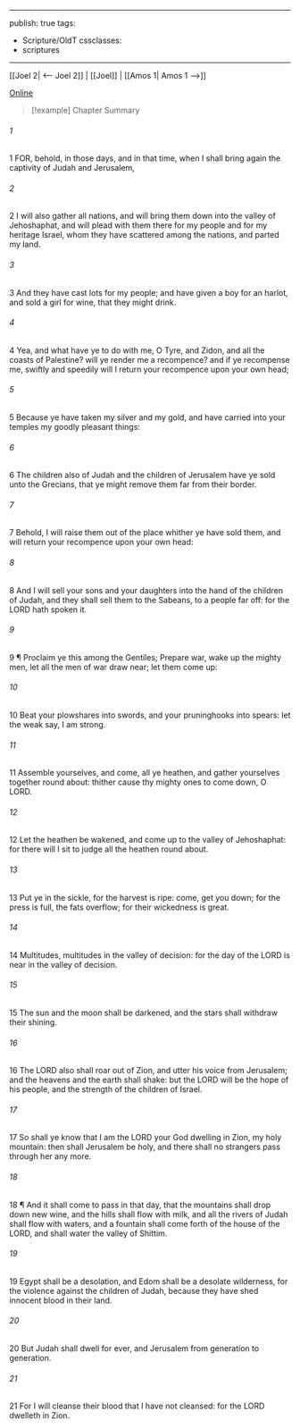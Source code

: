

---
publish: true
tags:
  - Scripture/OldT
cssclasses:
  - scriptures
---
[[Joel 2| <-- Joel 2]] | [[Joel]] | [[Amos 1| Amos 1 -->]]

[Online](https://churchofjesuschrist.org/study/scriptures/ot/joel/3?lang=eng)

>[!example] Chapter Summary
>
###### 1
1 FOR, behold, in those days, and in that time, when I shall bring again the captivity of Judah and Jerusalem,
###### 2
2 I will also gather all nations, and will bring them down into the valley of Jehoshaphat, and will plead with them there for my people and for my heritage Israel, whom they have scattered among the nations, and parted my land.
###### 3
3 And they have cast lots for my people; and have given a boy for an harlot, and sold a girl for wine, that they might drink.
###### 4
4 Yea, and what have ye to do with me, O Tyre, and Zidon, and all the coasts of Palestine?  will ye render me a recompence?  and if ye recompense me, swiftly and speedily will I return your recompence upon your own head;
###### 5
5 Because ye have taken my silver and my gold, and have carried into your temples my goodly pleasant things:
###### 6
6 The children also of Judah and the children of Jerusalem have ye sold unto the Grecians, that ye might remove them far from their border.
###### 7
7 Behold, I will raise them out of the place whither ye have sold them, and will return your recompence upon your own head:
###### 8
8 And I will sell your sons and your daughters into the hand of the children of Judah, and they shall sell them to the Sabeans, to a people far off: for the LORD hath spoken it.
###### 9
9 ¶ Proclaim ye this among the Gentiles; Prepare war, wake up the mighty men, let all the men of war draw near; let them come up:
###### 10
10 Beat your plowshares into swords, and your pruninghooks into spears: let the weak say, I am strong.
###### 11
11 Assemble yourselves, and come, all ye heathen, and gather yourselves together round about: thither cause thy mighty ones to come down, O LORD.
###### 12
12 Let the heathen be wakened, and come up to the valley of Jehoshaphat: for there will I sit to judge all the heathen round about.
###### 13
13 Put ye in the sickle, for the harvest is ripe: come, get you down; for the press is full, the fats overflow; for their wickedness is great.
###### 14
14 Multitudes, multitudes in the valley of decision: for the day of the LORD is near in the valley of decision.
###### 15
15 The sun and the moon shall be darkened, and the stars shall withdraw their shining.
###### 16
16 The LORD also shall roar out of Zion, and utter his voice from Jerusalem; and the heavens and the earth shall shake: but the LORD will be the hope of his people, and the strength of the children of Israel.
###### 17
17 So shall ye know that I am the LORD your God dwelling in Zion, my holy mountain: then shall Jerusalem be holy, and there shall no strangers pass through her any more.
###### 18
18 ¶ And it shall come to pass in that day, that the mountains shall drop down new wine, and the hills shall flow with milk, and all the rivers of Judah shall flow with waters, and a fountain shall come forth of the house of the LORD, and shall water the valley of Shittim.
###### 19
19 Egypt shall be a desolation, and Edom shall be a desolate wilderness, for the violence against the children of Judah, because they have shed innocent blood in their land.
###### 20
20 But Judah shall dwell for ever, and Jerusalem from generation to generation.
###### 21
21 For I will cleanse their blood that I have not cleansed: for the LORD dwelleth in Zion.



